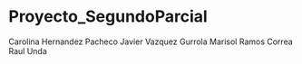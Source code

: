 # Proyecto_SegundoParcial

Carolina Hernandez Pacheco
Javier Vazquez Gurrola
Marisol Ramos Correa
Raul Unda
